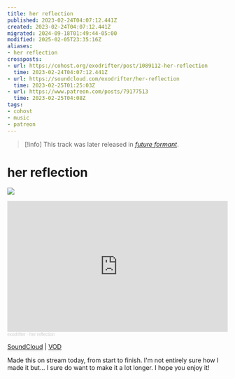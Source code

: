 ```yaml
---
title: her reflection
published: 2023-02-24T04:07:12.441Z
created: 2023-02-24T04:07:12.441Z
migrated: 2024-09-18T01:49:44-05:00
modified: 2025-02-05T23:35:16Z
aliases:
- her reflection
crossposts:
- url: https://cohost.org/exodrifter/post/1089112-her-reflection
  time: 2023-02-24T04:07:12.441Z
- url: https://soundcloud.com/exodrifter/her-reflection
  time: 2023-02-25T01:25:03Z
- url: https://www.patreon.com/posts/79177513
  time: 2023-02-25T04:08Z
tags:
- cohost
- music
- patreon
---
```


> [!info]
> This track was later released in *[future formant](../albums/future-formant/her-reflection.md)*.

# her reflection

![](../albums/future-formant/her-reflection.png)

<iframe width="100%" height="300" scrolling="no" frameborder="no" allow="autoplay" src="https://w.soundcloud.com/player/?url=https%3A//api.soundcloud.com/tracks/1455294754&color=%23ff5500&auto_play=false&hide_related=false&show_comments=true&show_user=true&show_reposts=false&show_teaser=true&visual=true"></iframe><div style="font-size: 10px; color: #cccccc;line-break: anywhere;word-break: normal;overflow: hidden;white-space: nowrap;text-overflow: ellipsis; font-family: Interstate,Lucida Grande,Lucida Sans Unicode,Lucida Sans,Garuda,Verdana,Tahoma,sans-serif;font-weight: 100;"><a href="https://soundcloud.com/exodrifter" title="exodrifter" target="_blank" style="color: #cccccc; text-decoration: none;">exodrifter</a> · <a href="https://soundcloud.com/exodrifter/her-reflection" title="her reflection" target="_blank" style="color: #cccccc; text-decoration: none;">her reflection</a></div>

[SoundCloud](https://soundcloud.com/exodrifter/her-reflection) | [VOD](https://vods.exodrifter.space/2023/02/24/1914)

Made this on stream today, from start to finish. I'm not entirely sure how I made it but... I sure do want to make it a lot longer. I hope you enjoy it!
